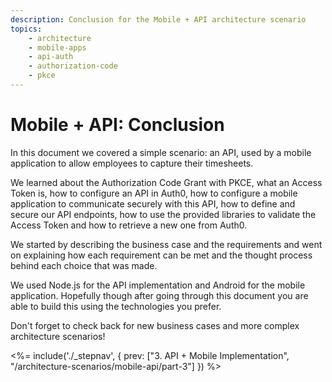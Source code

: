 ```yaml
---
description: Conclusion for the Mobile + API architecture scenario
topics:
    - architecture
    - mobile-apps
    - api-auth
    - authorization-code
    - pkce
---
```


# Mobile + API: Conclusion

In this document we covered a simple scenario: an API, used by a mobile application to allow employees to capture their timesheets.

We learned about the Authorization Code Grant with PKCE, what an Access Token is, how to configure an API in Auth0, how to configure a mobile application to communicate securely with this API, how to define and secure our API endpoints, how to use the provided libraries to validate the Access Token and how to retrieve a new one from Auth0.

We started by describing the business case and the requirements and went on explaining how each requirement can be met and the thought process behind each choice that was made.

We used Node.js for the API implementation and Android for the mobile application. Hopefully though after going through this document you are able to build this using the technologies you prefer.

Don't forget to check back for new business cases and more complex architecture scenarios!

<%= include('./_stepnav', {
 prev: ["3. API + Mobile Implementation", "/architecture-scenarios/mobile-api/part-3"]
}) %>
